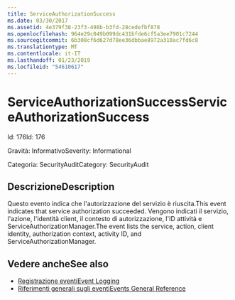 ```yaml
---
title: ServiceAuthorizationSuccess
ms.date: 03/30/2017
ms.assetid: 4e379f38-23f3-498b-b3fd-28cedefbf878
ms.openlocfilehash: 964e29c049b099dc431bfde6cf5a3ee7901c7244
ms.sourcegitcommit: 6b308cf6d627d78ee36dbbae8972a310ac7fd6c8
ms.translationtype: MT
ms.contentlocale: it-IT
ms.lasthandoff: 01/23/2019
ms.locfileid: "54610617"
---
```

# <a name="serviceauthorizationsuccess"></a><span data-ttu-id="dc3b2-102">ServiceAuthorizationSuccess</span><span class="sxs-lookup"><span data-stu-id="dc3b2-102">ServiceAuthorizationSuccess</span></span>
<span data-ttu-id="dc3b2-103">Id: 176</span><span class="sxs-lookup"><span data-stu-id="dc3b2-103">Id: 176</span></span>  
  
 <span data-ttu-id="dc3b2-104">Gravità: Informativo</span><span class="sxs-lookup"><span data-stu-id="dc3b2-104">Severity: Informational</span></span>  
  
 <span data-ttu-id="dc3b2-105">Categoria: SecurityAudit</span><span class="sxs-lookup"><span data-stu-id="dc3b2-105">Category: SecurityAudit</span></span>  
  
## <a name="description"></a><span data-ttu-id="dc3b2-106">Descrizione</span><span class="sxs-lookup"><span data-stu-id="dc3b2-106">Description</span></span>  
 <span data-ttu-id="dc3b2-107">Questo evento indica che l'autorizzazione del servizio è riuscita.</span><span class="sxs-lookup"><span data-stu-id="dc3b2-107">This event indicates that service authorization succeeded.</span></span> <span data-ttu-id="dc3b2-108">Vengono indicati il servizio, l'azione, l'identità client, il contesto di autorizzazione, l'ID attività e ServiceAuthorizationManager.</span><span class="sxs-lookup"><span data-stu-id="dc3b2-108">The event lists the service, action, client identity, authorization context, activity ID, and ServiceAuthorizationManager.</span></span>  
  
## <a name="see-also"></a><span data-ttu-id="dc3b2-109">Vedere anche</span><span class="sxs-lookup"><span data-stu-id="dc3b2-109">See also</span></span>
- [<span data-ttu-id="dc3b2-110">Registrazione eventi</span><span class="sxs-lookup"><span data-stu-id="dc3b2-110">Event Logging</span></span>](../../../../../docs/framework/wcf/diagnostics/event-logging/index.md)
- [<span data-ttu-id="dc3b2-111">Riferimenti generali sugli eventi</span><span class="sxs-lookup"><span data-stu-id="dc3b2-111">Events General Reference</span></span>](../../../../../docs/framework/wcf/diagnostics/event-logging/events-general-reference.md)
